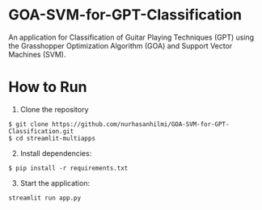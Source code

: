 # GOA-SVM-for-GPT-Classification
An application for Classification of Guitar Playing Techniques (GPT) using the Grasshopper Optimization Algorithm (GOA) and Support Vector Machines (SVM).

# How to Run
1. Clone the repository
```
$ git clone https://github.com/nurhasanhilmi/GOA-SVM-for-GPT-Classification.git
$ cd streamlit-multiapps
```

2. Install dependencies:
```
$ pip install -r requirements.txt
```

3. Start the application:
```
streamlit run app.py
```